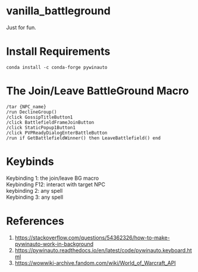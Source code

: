 # vanilla_battleground
Just for fun.

# Install Requirements
```conda install -c conda-forge pywinauto```

# The Join/Leave BattleGround Macro
```
/tar {NPC_name}
/run DeclineGroup()
/click GossipTitleButton1
/click BattlefieldFrameJoinButton
/click StaticPopup1Button1
/click PVPReadyDialogEnterBattleButton
/run if GetBattlefieldWinner() then LeaveBattlefield() end
```

# Keybinds
Keybinding 1: the join/leave BG macro <br>
Keybinding F12: interact with target NPC <br>
keybinding 2: any spell <br>
Keybinding 3: any spell <br>

# References
1. https://stackoverflow.com/questions/54362326/how-to-make-pywinauto-work-in-background
2. https://pywinauto.readthedocs.io/en/latest/code/pywinauto.keyboard.html
3. https://wowwiki-archive.fandom.com/wiki/World_of_Warcraft_API